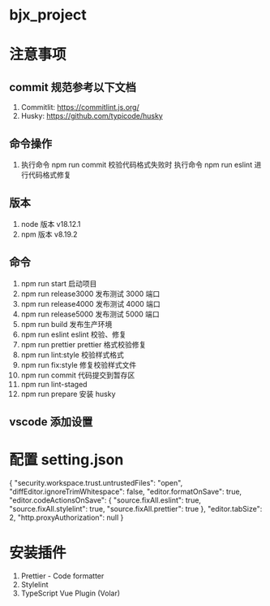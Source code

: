 # bjx_project

# 注意事项

## commit 规范参考以下文档

1. Commitlit: https://commitlint.js.org/
2. Husky: https://github.com/typicode/husky

## 命令操作

1. 执行命令 npm run commit 校验代码格式失败时 执行命令 npm run eslint 进行代码格式修复

## 版本

1. node 版本 v18.12.1
2. npm 版本 v8.19.2

## 命令

1. npm run start 启动项目
2. npm run release3000 发布测试 3000 端口
3. npm run release4000 发布测试 4000 端口
4. npm run release5000 发布测试 5000 端口
5. npm run build 发布生产环境
6. npm run eslint eslint 校验、修复
7. npm run prettier prettier 格式校验修复
8. npm run lint:style 校验样式格式
9. npm run fix:style 修复校验样式文件
10. npm run commit 代码提交到暂存区
11. npm run lint-staged
12. npm run prepare 安装 husky

## vscode 添加设置

# 配置 setting.json

{
"security.workspace.trust.untrustedFiles": "open",
"diffEditor.ignoreTrimWhitespace": false,
"editor.formatOnSave": true,
"editor.codeActionsOnSave": {
"source.fixAll.eslint": true,
"source.fixAll.stylelint": true,
"source.fixAll.prettier": true
},
"editor.tabSize": 2,
"http.proxyAuthorization": null
}

# 安装插件

1. Prettier - Code formatter
2. Stylelint
3. TypeScript Vue Plugin (Volar)
